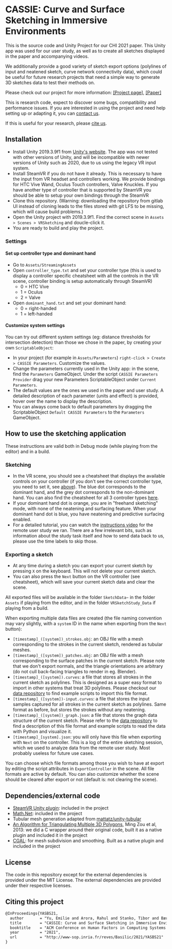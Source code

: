 # CASSIE: Curve and Surface Sketching in Immersive Environments

This is the source code and Unity Project for our CHI 2021 paper. This Unity app was used for our user study, as well as to create all sketches displayed in the paper and accompanying videos.

We additionally provide a good variety of sketch export options (polylines of input and neatened sketch, curve network connectivity data), which could be useful for future research projects that need a simple way to generate 3D sketches data to test their methods on.

Please check out our project for more information: [[Project page]](https://em-yu.github.io/research/cassie/), [[Paper]](http://www-sop.inria.fr/reves/Basilic/2021/YASBS21/CASSIE_author_version.pdf)

This is research code, expect to discover some bugs, compatibility and performance issues. If you are interested in using the project and need help setting up or adapting it, you can [contact us](mailto:emilie.yu@inria.fr).

If this is useful for your research, please [cite us](#citing-this-project).

## Installation

* Install Unity 2019.3.9f1 from [Unity's website](https://unity3d.com/fr/get-unity/download/archive). The app was not tested with other versions of Unity, and will be incompatible with newer versions of Unity such as 2020, due to us using the legacy VR input system.
* Install SteamVR if you do not have it already. This is necessary to have the input from VR headset and controllers working. We provide bindings for HTC Vive Wand, Oculus Touch controllers, Valve Knuckles. If you have another type of controller that is supported by SteamVR you should be able to setup your own bindings through the SteamVR 
* Clone this repository. (Warning: downloading the repository from gitlab UI instead of cloning leads to the files stored with git LFS to be missing, which will cause build problems.)
* Open the Unity project with 2019.3.9f1. Find the correct scene in `Assets > Scenes > VRSketching` and doucle-click it.
* You are ready to build and play the project.

### Settings

#### Set up controller type and dominant hand

* Go to `Assets/StreamingAssets`
* Open `controller_type.txt` and set your controller type (this is used to display a controller specific cheatsheet with all the controls in the VR scene, controller binding is setup automatically through SteamVR)
  * 0 = HTC Vive
  * 1 = Oculus
  * 2 = Valve
* Open `dominant_hand.txt` and set your dominant hand:
  * 0 = right-handed
  * 1 = left-handed

#### Customize system settings

You can try out different system settings (eg: distance thresholds for intersection detection) than those we chose in the paper, by creating your own `ScriptableObject`:

* In your project (for example in `Assets/Parameters`) `right-click > Create > CASSIE Parameters`. Customize the values.
* Change the parameters currently used in the Unity app: in the scene, find the `Parameters` GameObject. Under the script `CASSIE Parameters Provider` drag your new Parameters ScriptableObject under `Current Parameters`.
* The default values are the ones we used in the paper and user study. A detailed description of each parameter (units and effect) is provided, hover over the name to display the description.
* You can always come back to default parameters by dragging the ScriptableObject `Default CASSIE Parameters` to the `Parameters` GameObject.

## How to use the sketching application

These instructions are valid both in Debug mode (while playing from the editor) and in a build.

### Sketching

* In the VR scene, you should see a cheatsheet that displays the available controls on your controller (if you don't see the correct controller type, you need to set it, see [above](#set-up-controller-type-and-dominant-hand)). The blue dot corresponds to the dominant hand, and the grey dot corresponds to the non-dominant hand. You can also find the cheatsheet for all 3 controller types [here](http://www-sop.inria.fr/members/Emilie.Yu/Controllers-cheatseet.pdf).
* If your dominant hand dot is orange, you are in "freehand sketching" mode, with none of the neatening and surfacing feature. When your dominant hand dot is blue, you have neatening and predictive surfacing enabled.
* For a detailed tutorial, you can watch the [instructions video](https://youtu.be/Z2JEOQJK8cg) for the remote user study we ran. There are a few irrelevant bits, such as information about the study task itself and how to send data back to us, please use the time labels to skip those.

### Exporting a sketch

* At any time during a sketch you can export your current sketch by pressing `X` on the keyboard. This will not delete your current sketch.
* You can also press the `Next` button on the VR controller (see cheatsheet), which will save your current sketch data and clear the scene.

All exported files will be available in the folder `SketchData~` in the folder `Assets` if playing from the editor, and in the folder `VRSketchStudy_Data` if playing from a build.

When exporting multiple data files are created (the file naming convention may vary slightly, with a `system` ID in the name when exporting from the `Next` button):

* `[timestamp]_([system])_strokes.obj`: an OBJ file with a mesh corresponding to the strokes in the current sketch, rendered as tubular meshes.
* `[timestamp]_([system])_patches.obj`: an OBJ file with a mesh corresponding to the surface patches in the current sketch. Please note that we don't export normals, and the triangle orientations are arbitrary (do not cull back-facing triangles to render in eg. Blender).
* `[timestamp]_([system]).curves`: a file that stores all strokes in the current sketch as polylines. This is designed as a super easy format to import in other systems that treat 3D polylines. Please checkout our [data repository](https://gitlab.inria.fr/D3/cassie-data) to find example scripts to import this file format.
* `[timestamp]_([system])-input.curves`: a file that stores the input samples captured for all strokes in the current sketch as polylines. Same format as before, but stores the strokes without any neatening.
* `[timestamp]_([system])_graph.json`: a file that stores the graph data structure of the current sketch. Please refer to the [data repository](https://gitlab.inria.fr/D3/cassie-data) to find a description of this file format and example scripts to read the data with Python and visualize it.
* `[timestamp]_[system].json`: you will only have this file when exporting with `Next` on the controller. This is a log of the entire sketching session, which we used to analyze data from the remote user study. Most probably useless for future use cases.

You can choose which file formats among those you wish to have at export by editing the script attributes in `ExportController` in the scene. All file formats are active by default. You can also customize whether the scene should be cleared after export or not (default is: not clearing the scene).

## Dependencies/external code

* [SteamVR Unity plugin](https://assetstore.unity.com/packages/tools/integration/steamvr-plugin-32647): included in the project
* [Math.Net](https://numerics.mathdotnet.com/): included in the project
* Tubular mesh generation adapted from [mattatz/unity-tubular](mattatz/unity-tubular)
* [An Algorithm for Triangulating Multiple 3D Polygons](https://www.cse.wustl.edu/~taoju/zoum/projects/TriMultPoly/index.html), Ming Zou et al, 2013: we did a C wrapper around their original code, built it as a native plugin and included it in the project
* [CGAL](https://www.cgal.org/): for mesh subdivision and smoothing. Built as a native plugin and included in the project

## License

The code in this repository except for the external dependencies is provided under the MIT License. The external dependencies are provided under their respective licenses.

## Citing this project

```latex
@InProceedings{YASBS21,
  author       = "Yu, Emilie and Arora, Rahul and Stanko, Tibor and Bærentzen, J. Andreas and Singh, Karan and Bousseau, Adrien",
  title        = "CASSIE: Curve and Surface Sketching in Immersive Environments",
  booktitle    = "ACM Conference on Human Factors in Computing Systems (CHI)",
  year         = "2021",
  url          = "http://www-sop.inria.fr/reves/Basilic/2021/YASBS21"
}
```

